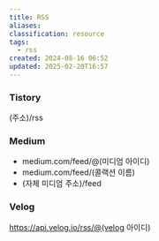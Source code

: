 ```yaml
---
title: RSS
aliases: 
classification: resource
tags:
  - rss
created: 2024-08-16 06:52
updated: 2025-02-20T16:57
---
```


### Tistory

(주소)/rss

### Medium

- medium.com/feed/@(미디엄 아이디)
- medium.com/feed/(콜랙션 이름)
- (자체 미디엄 주소)/feed

### Velog

https://api.velog.io/rss/@(velog 아이디)
